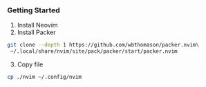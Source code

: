### Getting Started

1. Install Neovim
2. Install Packer

```bash
git clone --depth 1 https://github.com/wbthomason/packer.nvim\
 ~/.local/share/nvim/site/pack/packer/start/packer.nvim
```
3. Copy file
```bash
cp ./nvim ~/.config/nvim
```